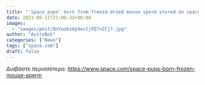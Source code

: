 ```yaml
---
title: "'Space pups' born from freeze-dried mouse sperm stored on space station"
date: 2021-06-11T21:06:33+00:00
images:
  - "images/post/BnYwsbz6p9ectjPQ7nZCj7.jpg"
author: "AstroBot"
categories: ["News"]
tags: ["space.com"]
draft: false
---
```




Διαβάστε περισσότερα: https://www.space.com/space-pups-born-frozen-mouse-sperm
